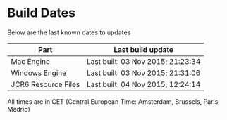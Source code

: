 # Build Dates

Below are the last known dates to updates

Part | Last build update
-----|-----
Mac Engine | Last built: 03 Nov 2015; 21:23:34
Windows Engine | Last built: 03 Nov 2015; 21:31:06
JCR6 Resource Files | Last built: 04 Nov 2015; 12:24:14
All times are in CET (Central European Time: Amsterdam, Brussels, Paris, Madrid)



